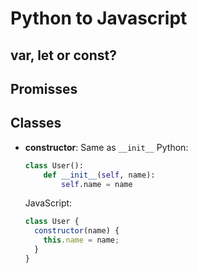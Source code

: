 # Python to Javascript

## var, let or const?

## Promisses

## Classes

- **constructor**: Same as `__init__`
  Python:

  ```py
  class User():
      def __init__(self, name):
          self.name = name
  ```

  JavaScript:

  ```js
  class User {
    constructor(name) {
      this.name = name;
    }
  }
  ```
